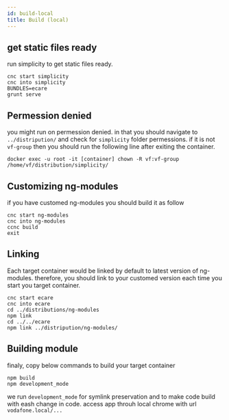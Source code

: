 ```yaml
---
id: build-local
title: Build (local)
---
```


## get static files ready
run simplicity to get static files ready.

```shell
cnc start simplicity
cnc into simplicity
BUNDLES=ecare
grunt serve
```

## Permession denied
you might run on permession denied. in that you should navigate to `../distripution/` and check for `simplicity` folder permessions. if it is not `vf-group` then you should run the following line after exiting the container.

```shell
docker exec -u root -it [container] chown -R vf:vf-group /home/vf/distribution/simplicity/
```
## Customizing ng-modules
if you have customed ng-modules you should build it as follow

```shell
cnc start ng-modules
cnc into ng-modules
ccnc build
exit
```
## Linking
Each target container would be linked by default to latest version of ng-modules. therefore, you should link to your customed version each time you start you target container.
```shell
cnc start ecare
cnc into ecare
cd ../distributions/ng-modules
npm link
cd ../../ecare
npm link ../distripution/ng-modules/
```
## Building module 
finaly, copy below commands to build your target container
```shell
npm build
npm development_mode
```
we run `development_mode` for symlink preservation and to make code build with eash change in code.
access app throuh local chrome with url `vodafone.local/...`